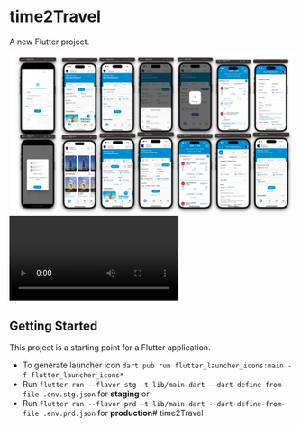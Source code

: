 # time2Travel

A new Flutter project.

![](https://github.com/MohamedAbd0/time2Travel/blob/main/screan.png)
![](https://github.com/MohamedAbd0/time2Travel/blob/main/demo.mp4)

## Getting Started

This project is a starting point for a Flutter application.


- To generate launcher icon `dart pub run flutter_launcher_icons:main -f flutter_launcher_icons*`
- Run `flutter run --flavor stg -t lib/main.dart --dart-define-from-file .env.stg.json` for **staging** or
- Run `flutter run --flavor prd -t lib/main.dart --dart-define-from-file .env.prd.json` for **production**# time2Travel
